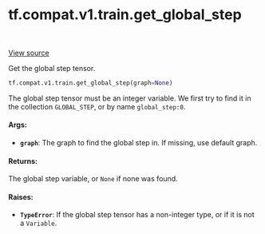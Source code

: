 <div itemscope itemtype="http://developers.google.com/ReferenceObject">
<meta itemprop="name" content="tf.compat.v1.train.get_global_step" />
<meta itemprop="path" content="Stable" />
</div>

# tf.compat.v1.train.get_global_step

<!-- Insert buttons -->

<table class="tfo-notebook-buttons tfo-api" align="left">
</table>

<a target="_blank" href="/code/stable/tensorflow/python/training/training_util.py">View source</a>



<!-- Start diff -->
Get the global step tensor.

``` python
tf.compat.v1.train.get_global_step(graph=None)
```



<!-- Placeholder for "Used in" -->

The global step tensor must be an integer variable. We first try to find it
in the collection `GLOBAL_STEP`, or by name `global_step:0`.

#### Args:


* <b>`graph`</b>: The graph to find the global step in. If missing, use default graph.


#### Returns:

The global step variable, or `None` if none was found.



#### Raises:


* <b>`TypeError`</b>: If the global step tensor has a non-integer type, or if it is not
  a `Variable`.